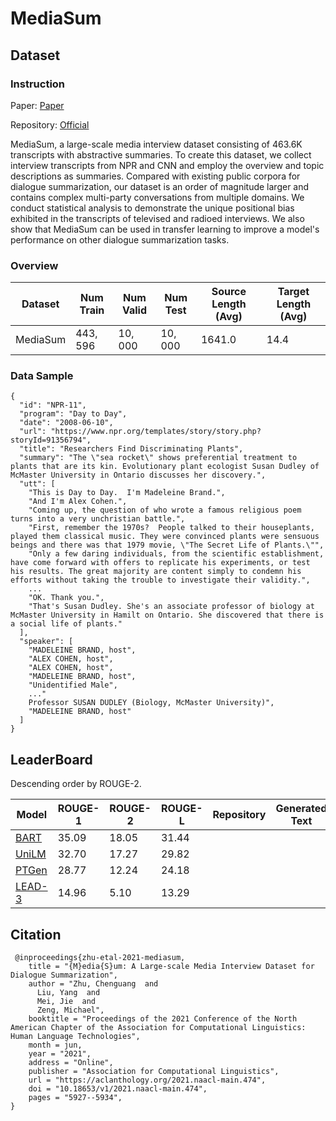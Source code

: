 # MediaSum

## Dataset

### Instruction

Paper: [Paper](https://aclanthology.org/2021.naacl-main.474.pdf)

Repository: [Official](https://github.com/zcgzcgzcg1/MediaSum)

MediaSum, a large-scale media interview dataset consisting of 463.6K transcripts with abstractive summaries. To create this dataset, we collect interview transcripts from NPR and CNN and employ the overview and topic descriptions as summaries. Compared with existing public corpora for dialogue summarization, our dataset is an order of magnitude larger and contains complex multi-party conversations from multiple domains. We conduct statistical analysis to demonstrate the unique positional bias exhibited in the transcripts of televised and radioed interviews. We also show that MediaSum can be used in transfer learning to improve a model's performance on other dialogue summarization tasks.

### Overview

| Dataset  | Num Train | Num Valid | Num Test | Source Length (Avg) | Target Length (Avg) |
| -------- | --------- | --------- | -------- | ------------------- | ------------------- |
| MediaSum | $443,596$ | $10,000$  | $10,000$ | $1641.0$            | $14.4$              |

### Data Sample

```
{
  "id": "NPR-11",
  "program": "Day to Day",
  "date": "2008-06-10",
  "url": "https://www.npr.org/templates/story/story.php?storyId=91356794",
  "title": "Researchers Find Discriminating Plants",
  "summary": "The \"sea rocket\" shows preferential treatment to plants that are its kin. Evolutionary plant ecologist Susan Dudley of McMaster University in Ontario discusses her discovery.",
  "utt": [
    "This is Day to Day.  I'm Madeleine Brand.",
    "And I'm Alex Cohen.",
    "Coming up, the question of who wrote a famous religious poem turns into a very unchristian battle.",
    "First, remember the 1970s?  People talked to their houseplants, played them classical music. They were convinced plants were sensuous beings and there was that 1979 movie, \"The Secret Life of Plants.\"",
    "Only a few daring individuals, from the scientific establishment, have come forward with offers to replicate his experiments, or test his results. The great majority are content simply to condemn his efforts without taking the trouble to investigate their validity.",
    ...
    "OK. Thank you.",
    "That's Susan Dudley. She's an associate professor of biology at McMaster University in Hamilt on Ontario. She discovered that there is a social life of plants."
  ],
  "speaker": [
    "MADELEINE BRAND, host",
    "ALEX COHEN, host",
    "ALEX COHEN, host",
    "MADELEINE BRAND, host",
    "Unidentified Male",    
    ..."
    Professor SUSAN DUDLEY (Biology, McMaster University)",
    "MADELEINE BRAND, host"
  ]
}
```

## LeaderBoard

Descending order by ROUGE-2.

| Model                                            | ROUGE-1 | ROUGE-2 | ROUGE-L | Repository | Generated Text |
| ------------------------------------------------ | ------- | ------- | ------- | ---------- | -------------- |
| [BART](https://arxiv.org/pdf/2103.06410v2.pdf)   | $35.09$ | $18.05$ | $31.44$ |            |                |
| [UniLM](https://arxiv.org/pdf/2103.06410v2.pdf)  | $32.70$ | $17.27$ | $29.82$ |            |                |
| [PTGen](https://arxiv.org/pdf/2103.06410v2.pdf)  | $28.77$ | $12.24$ | $24.18$ |            |                |
| [LEAD-3](https://arxiv.org/pdf/2103.06410v2.pdf) | $14.96$ | $5.10$  | $13.29$ |            |                |

## Citation

```
 @inproceedings{zhu-etal-2021-mediasum,
    title = "{M}edia{S}um: A Large-scale Media Interview Dataset for Dialogue Summarization",
    author = "Zhu, Chenguang  and
      Liu, Yang  and
      Mei, Jie  and
      Zeng, Michael",
    booktitle = "Proceedings of the 2021 Conference of the North American Chapter of the Association for Computational Linguistics: Human Language Technologies",
    month = jun,
    year = "2021",
    address = "Online",
    publisher = "Association for Computational Linguistics",
    url = "https://aclanthology.org/2021.naacl-main.474",
    doi = "10.18653/v1/2021.naacl-main.474",
    pages = "5927--5934",
}
```